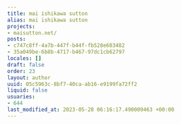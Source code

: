 ```yaml
---
title: mai ishikawa sutton
alias: mai ishikawa sutton
projects:
- maisutton.net/
posts:
- c747c8ff-4a7b-447f-b44f-fb528e603482
- 35a049be-6b8b-4717-b467-97dc1cb62797
locales: []
draft: false
order: 23
layout: author
uuid: 05c5963c-8bf7-40ca-ab16-e9199fa72ff2
liquid: false
usuaries:
- 644
last_modified_at: 2023-05-28 06:16:17.490009463 +00:00
---
```


<p style="text-align:start"></p>